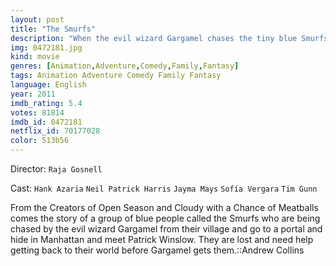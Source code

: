 ```yaml
---
layout: post
title: "The Smurfs"
description: "When the evil wizard Gargamel chases the tiny blue Smurfs out of their village, they tumble from their magical world and into ours -- in fact, smack dab in the middle of Central Park. Just three apples high and stuck in the Big Apple, the Smurfs must find a way to get back to their village before Gargamel tracks them down..."
img: 0472181.jpg
kind: movie
genres: [Animation,Adventure,Comedy,Family,Fantasy]
tags: Animation Adventure Comedy Family Fantasy 
language: English
year: 2011
imdb_rating: 5.4
votes: 81814
imdb_id: 0472181
netflix_id: 70177028
color: 513b56
---
```

Director: `Raja Gosnell`  

Cast: `Hank Azaria` `Neil Patrick Harris` `Jayma Mays` `Sofía Vergara` `Tim Gunn` 

From the Creators of Open Season and Cloudy with a Chance of Meatballs comes the story of a group of blue people called the Smurfs who are being chased by the evil wizard Gargamel from their village and go to a portal and hide in Manhattan and meet Patrick Winslow. They are lost and need help getting back to their world before Gargamel gets them.::Andrew Collins